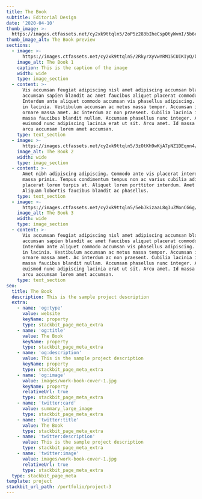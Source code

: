 ```yaml
---
title: The Book
subtitle: Editorial Design
date: '2020-04-10'
thumb_image: >-
  https://images.ctfassets.net/cy2xk9ttqln5/2oP5z283bIheCspQtyWvmI/5b6e3676ae2fbf0bcc9ee852949d260f/work-book-cover-1-thumb.jpg
thumb_image_alt: The Book preview
sections:
  - image: >-
      https://images.ctfassets.net/cy2xk9ttqln5/2RkyrXyVwYRM15CUIKIyQ/b27d574aee293f6bc0aa2d7d108a6773/work-book-cover-1.jpg
    image_alt: The Book 1
    caption: This is the caption of the image
    width: wide
    type: image_section
  - content: >-
      Vis accumsan feugiat adipiscing nisl amet adipiscing accumsan blandit
      accumsan sapien blandit ac amet faucibus aliquet placerat commodo.
      Interdum ante aliquet commodo accumsan vis phasellus adipiscing. Ornare a
      in lacinia. Vestibulum accumsan ac metus massa tempor. Accumsan in lacinia
      ornare massa amet. Ac interdum ac non praesent. Cubilia lacinia interdum
      massa faucibus blandit nullam. Accumsan phasellus nunc integer. Accumsan
      euismod nunc adipiscing lacinia erat ut sit. Arcu amet. Id massa aliquet
      arcu accumsan lorem amet accumsan.
    type: text_section
  - image: >-
      https://images.ctfassets.net/cy2xk9ttqln5/3zOtKh9wKjA7pNZ1DEqnn4/25187892836aa030a146eb04559a81bf/work-book-cover-2.jpg
    image_alt: The Book 2
    width: wide
    type: image_section
  - content: >-
      Amet nibh adipiscing adipiscing. Commodo ante vis placerat interdum massa
      massa primis. Tempus condimentum tempus non ac varius cubilia adipiscing
      placerat lorem turpis at. Aliquet lorem porttitor interdum. Amet lacus.
      Aliquam lobortis faucibus blandit ac phasellus.
    type: text_section
  - image: >-
      https://images.ctfassets.net/cy2xk9ttqln5/5ebJkizaaL8q3uZMonCG6g/27b9943851692cb35fd30ede3b1bc8d4/work-book-cover-3.jpg
    image_alt: The Book 3
    width: wide
    type: image_section
  - content: >-
      Vis accumsan feugiat adipiscing nisl amet adipiscing accumsan blandit
      accumsan sapien blandit ac amet faucibus aliquet placerat commodo.
      Interdum ante aliquet commodo accumsan vis phasellus adipiscing. Ornare a
      in lacinia. Vestibulum accumsan ac metus massa tempor. Accumsan in lacinia
      ornare massa amet. Ac interdum ac non praesent. Cubilia lacinia interdum
      massa faucibus blandit nullam. Accumsan phasellus nunc integer. Accumsan
      euismod nunc adipiscing lacinia erat ut sit. Arcu amet. Id massa aliquet
      arcu accumsan lorem amet accumsan.
    type: text_section
seo:
  title: The Book
  description: This is the sample project description
  extra:
    - name: 'og:type'
      value: website
      keyName: property
      type: stackbit_page_meta_extra
    - name: 'og:title'
      value: The Book
      keyName: property
      type: stackbit_page_meta_extra
    - name: 'og:description'
      value: This is the sample project description
      keyName: property
      type: stackbit_page_meta_extra
    - name: 'og:image'
      value: images/work-book-cover-1.jpg
      keyName: property
      relativeUrl: true
      type: stackbit_page_meta_extra
    - name: 'twitter:card'
      value: summary_large_image
      type: stackbit_page_meta_extra
    - name: 'twitter:title'
      value: The Book
      type: stackbit_page_meta_extra
    - name: 'twitter:description'
      value: This is the sample project description
      type: stackbit_page_meta_extra
    - name: 'twitter:image'
      value: images/work-book-cover-1.jpg
      relativeUrl: true
      type: stackbit_page_meta_extra
  type: stackbit_page_meta
template: project
stackbit_url_path: /portfolio/project-3
---
```

